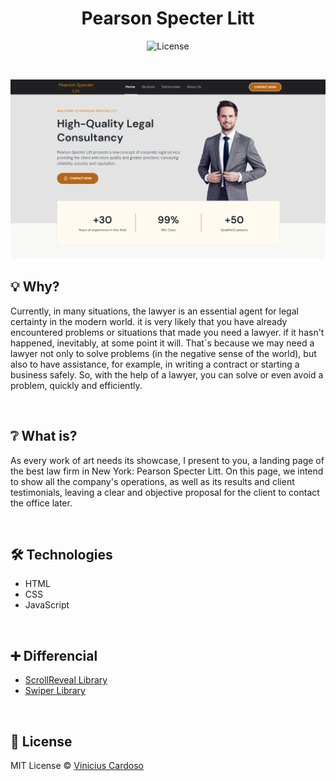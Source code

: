 <h1 align="center">
    Pearson Specter Litt
</h1>

<p align="center">
    <img src="https://img.shields.io/static/v1?label=license&message=MIT&color=b56617&labelColor=000000" alt="License">
</p>

<br>

<p align="center">
  <img alt="Project home image" src=".github/home.png" width="900rem">
</p>

## 💡 Why?

 Currently, in many situations, the lawyer is an essential agent for legal certainty in the modern world. it is very likely that you have already encountered problems or situations that made you need a lawyer. if it hasn't happened, inevitably, at some point it will.
 That´s because we may need a lawyer not only to solve problems (in the negative sense of the world), but also to have assistance, for example, in writing a contract or starting a business safely.
 So, with the help of a lawyer, you can solve or even avoid a problem, quickly and efficiently.
 
 <br> 
 
 ## ❔ What is?
  
 As every work of art needs its showcase, I present to you, a landing page of the best law firm in New York: Pearson Specter Litt.
 On this page, we intend to show all the company's operations, as well as its results and client testimonials, leaving a clear and objective proposal for the client to contact the office later.
 
 <br> 
 
 ## 🛠️ Technologies 
 
 - HTML
 - CSS 
 - JavaScript
  
<br> 

## ➕ Differencial

- [ScrollReveal Library](https://scrollrevealjs.org/)
- [Swiper Library](https://swiperjs.com/)

<br>

## 📄 License

MIT License © [Vinicius Cardoso](https://github.com/caard0s0)

